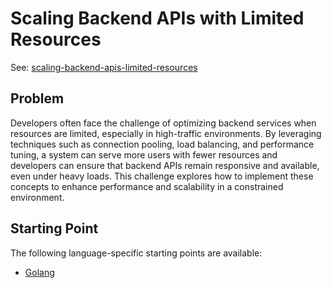 # Scaling Backend APIs with Limited Resources

See: [scaling-backend-apis-limited-resources](https://tech-skill-forge.vercel.app/challenges/scaling-backend-apis-limited-resources)

## Problem

Developers often face the challenge of optimizing backend services when resources are limited, especially in high-traffic environments. By leveraging techniques such as connection pooling, load balancing, and performance tuning, a system can serve more users with fewer resources and developers can ensure that backend APIs remain responsive and available, even under heavy loads. This challenge explores how to implement these concepts to enhance performance and scalability in a constrained environment.

## Starting Point

The following language-specific starting points are available:

- [Golang](./golang/README.md)

